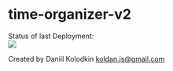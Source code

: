 # time-organizer-v2

Status of last Deployment: <br>
<img src="https://github.com/koldanJS/time-organizer-backend/workflows/CI-CD-Pipeline-to-AWS-ElasticBeastalk/badge.svg?branch=master" ><br>

Created by Daniil Kolodkin <koldan.js@gmail.com>
